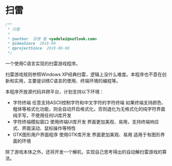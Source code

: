 # 扫雷

```c
/**
 * 扫雷
 *
 * @author  亚德 雷 <yadelei@outlook.com>
 * @ideaSince  2016-09
 * @projectSince  2019-08-08
 */
```

一个使用C语言实现的扫雷游戏程序。

扫雷游戏规则参照Windows XP经典扫雷，逻辑上没什么难度。本程序也不意在创新和实用，主要是训练C语言的使用、终端环境的编程等。

本程序开放源代码并跨平台，计划支持以下环境：

- 字符终端
  任意支持ASCII控制字符和中文字符的字符终端
  如果终端支持颜色、粗体等格式化功能，则会自动开启格式化，否则退化为无格式化的纯字符界面
  纯手写，不使用任何UI库开发
- 字符终端模拟窗口
  使用终端UI库开发
  界面更加美观、易用，支持终端响应式、界面滚动、鼠标操作等特性
- GTK图形用户界面程序
  使用GTK库开发
  界面更加美观、易用
  适用于有图形界面的环境

除了游戏本体之外，还将开发一个解机，实现自己思考得出的自动解扫雷游戏的算法。
